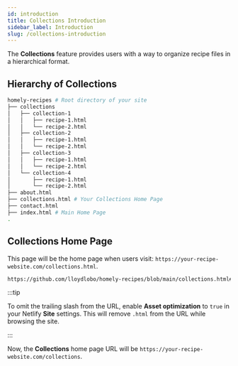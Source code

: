 ```yaml
---
id: introduction
title: Collections Introduction
sidebar_label: Introduction
slug: /collections-introduction
---
```


The **Collections** feature provides users with a way to organize recipe files in a hierarchical format.

## Hierarchy of Collections

```bash
homely-recipes # Root directory of your site
├── collections
│   ├── collection-1
│   │   ├── recipe-1.html
│   │   └── recipe-2.html
│   ├── collection-2
│   │   ├── recipe-1.html
│   │   └── recipe-2.html
│   ├── collection-3
│   │   ├── recipe-1.html
│   │   └── recipe-2.html
│   └── collection-4
│       ├── recipe-1.html
│       └── recipe-2.html
├── about.html
├── collections.html # Your Collections Home Page
├── contact.html
├── index.html # Main Home Page
.
```

## Collections Home Page

This page will be the home page when users visit: `https://your-recipe-website.com/collections.html`.

```html reference title="collections.html"
https://github.com/lloydlobo/homely-recipes/blob/main/collections.html#L1-L13
```

:::tip

To omit the trailing slash from the URL, enable **Asset optimization** to `true` in your Netlify **Site** settings.
This will remove `.html` from the URL while browsing the site.

:::

Now, the **Collections** home page URL will be `https://your-recipe-website.com/collections`.
